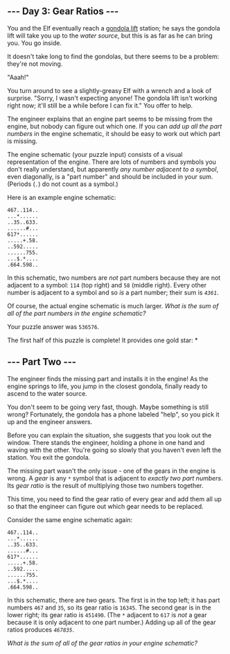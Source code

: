 <main>
<article class="day-desc"><h2>--- Day 3: Gear Ratios ---</h2><p>You and the Elf eventually reach a <a href="https://en.wikipedia.org/wiki/Gondola_lift" target="_blank">gondola lift</a> station; he says the gondola lift will take you up to the <em>water source</em>, but this is as far as he can bring you. You go inside.</p>
<p>It doesn't take long to find the gondolas, but there seems to be a problem: they're not moving.</p>
<p>"Aaah!"</p>
<p>You turn around to see a slightly-greasy Elf with a wrench and a look of surprise. "Sorry, I wasn't expecting anyone! The gondola lift isn't working right now; it'll still be a while before I can fix it." You offer to help.</p>
<p>The engineer explains that an engine part seems to be missing from the engine, but nobody can figure out which one. If you can <em>add up all the part numbers</em> in the engine schematic, it should be easy to work out which part is missing.</p>
<p>The engine schematic (your puzzle input) consists of a visual representation of the engine. There are lots of numbers and symbols you don't really understand, but apparently <em>any number adjacent to a symbol</em>, even diagonally, is a "part number" and should be included in your sum. (Periods (<code>.</code>) do not count as a symbol.)</p>
<p>Here is an example engine schematic:</p>
<pre><code>467..114..
...*......
..35..633.
......#...
617*......
.....+.58.
..592.....
......755.
...$.*....
.664.598..
</code></pre>
<p>In this schematic, two numbers are <em>not</em> part numbers because they are not adjacent to a symbol: <code>114</code> (top right) and <code>58</code> (middle right). Every other number is adjacent to a symbol and so <em>is</em> a part number; their sum is <code><em>4361</em></code>.</p>
<p>Of course, the actual engine schematic is much larger. <em>What is the sum of all of the part numbers in the engine schematic?</em></p>
</article>
<p>Your puzzle answer was <code>536576</code>.</p><p class="day-success">The first half of this puzzle is complete! It provides one gold star: *</p>
<article class="day-desc"><h2 id="part2">--- Part Two ---</h2><p>The engineer finds the missing part and installs it in the engine! As the engine springs to life, you jump in the closest gondola, finally ready to ascend to the water source.</p>
<p>You don't seem to be going very fast, though. Maybe something is still wrong? Fortunately, the gondola has a phone labeled "help", so you pick it up and the engineer answers.</p>
<p>Before you can explain the situation, she suggests that you look out the window. There stands the engineer, holding a phone in one hand and waving with the other. You're going so slowly that you haven't even left the station. You exit the gondola.</p>
<p>The missing part wasn't the only issue - one of the gears in the engine is wrong. A <em>gear</em> is any <code>*</code> symbol that is adjacent to <em>exactly two part numbers</em>. Its <em>gear ratio</em> is the result of <span title="They're magic gears.">multiplying</span> those two numbers together.</p>
<p>This time, you need to find the gear ratio of every gear and add them all up so that the engineer can figure out which gear needs to be replaced.</p>
<p>Consider the same engine schematic again:</p>
<pre><code>467..114..
...*......
..35..633.
......#...
617*......
.....+.58.
..592.....
......755.
...$.*....
.664.598..
</code></pre>
<p>In this schematic, there are <em>two</em> gears. The first is in the top left; it has part numbers <code>467</code> and <code>35</code>, so its gear ratio is <code>16345</code>. The second gear is in the lower right; its gear ratio is <code>451490</code>. (The <code>*</code> adjacent to <code>617</code> is <em>not</em> a gear because it is only adjacent to one part number.) Adding up all of the gear ratios produces <code><em>467835</em></code>.</p>
<p><em>What is the sum of all of the gear ratios in your engine schematic?</em></p>
</article>
</main>
